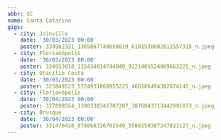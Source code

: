 ```yaml
---
abbr: SC
name: Santa Catarina
gigs:
  - city: Joinville
    date: '30/03/2023 00:00'
    poster: 334982321_1365867740650019_6101530002811557315_n.jpeg
  - city: Florianópolis
    date: '30/03/2023 00:00'
    poster: 334953818_115434014744048_9221405524069663225_n.jpeg
  - city: Otacílio Costa
    date: '30/03/2023 00:00'
    poster: 325849523_5724931060955225_466186494382674145_n.jpeg
  - city: Florianópolis
    date: '30/04/2023 00:00'
    poster: 327898554_1390338341707287_3876043713442991873_n.jpeg
  - city: Brusque
    date: '30/04/2023 00:00'
    poster: 331470416_878868336702540_5588159387247821127_n.jpeg
---
```



